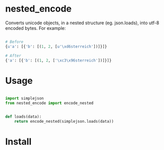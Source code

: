 # nested_encode
Converts unicode objects, in a nested structure (eg. json.loads), into utf-8 encoded bytes.
For example:
```python

# Before
{u'a': [{'b': [(1, 2, [u'\xd6sterreich'])]}]}

# After
{'a': [{'b': [(1, 2, ['\xc3\x96sterreich'])]}]}
```

# Usage
```python

import simplejson
from nested_encode import encode_nested


def loads(data):
    return encode_nested(simplejson.loads(data))
```

# Install
```
```
